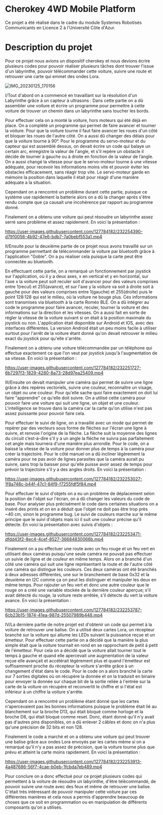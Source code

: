 # Cherokey 4WD Mobile Platform
Ce projet a été réalisé dans le cadre du module Systemes Robotisés Communicants en Licence 2 à l’Université Côte d'Azur.

# Description du projet
Pour ce projet nous avions un dispositif cherokey et nous devions écrire plusieurs codes pour pouvoir réaliser plusieurs tâches dont trouver l'issue d'un labyrinthe, pouvoir télécommander cette voiture, suivre une route et retrouver une carte qui emmet des ondes Lora.

![IMG_20230125_170156](https://user-images.githubusercontent.com/127784182/231283957-0f7c9d0f-5690-4924-a7bf-8219262fbde1.jpg)


I/Tout d'abord on a commencé en travaillant sur la résolution d'un Labyrinthe grâce à un capteur à ultrasons :
Dans cette partie on a dû assembler une voiture et écrire un programme pour permettre à cette voiture de trouver un chemin dans un labyrinthe sans toucher les bords.

Pour effectuer cela on a monté la voiture, hors moteurs qui été déjà en place.
On a complété un programme qui permet de faire avancer et tourner la voiture. Pour que la voiture tourne il faut faire avancer les roues d'un côté et bloquer les roues de l'autre côté. On a aussi dû changer des délais pour que la voiture tourne à 90°.
Pour le programme du servo-moteur et du capteur qui est assemblé dessus, on devait écrire un code qui balaye un certain arc, enregistre la valeur de l'angle, et s'il repère un obstacle il décide de tourner à gauche ou à droite en fonction de la valeur de l’angle. On a aussi changé la vitesse pour que le servo-moteur tourne à une vitesse adéquate, pour recevoir les informations moins vite et pouvoir éviter les obstacles efficacement, sans réagir trop vite. Le servo-moteur garde en mémoire la position dans laquelle il était pour réagir d'une manière adéquate a la situation. 

Cependant on a rencontré un problème durant cette partie, puisque ce système use rapidement la batterie alors on a dû la changer après s'être rendu compte que ça causait une incohérence par rapport au programme donné.

Finalement on a obtenu une voiture qui peut résoudre un labyrinthe assez serré sans problème et assez rapidement. En voici la présentation :

https://user-images.githubusercontent.com/127784182/232254390-d7910056-4b92-47e6-bdb7-7a0bebf553a1.mp4





II/Ensuite pour la deuxième partie de ce projet nous avons travaillé sur un programme permettant de télécommander la voiture par bluetooth grâce à l'application "Goble". On a pu réaliser cela puisque la carte peut être connectée au bluetooth. 

En effectuant cette partie, on a remarqué un fonctionnement par joystick sur l'application, où il y a deux axes, x en vertical et y en horizontal, sur l'axe x la voiture peut soit reculer soit d'avancer pour des valeurs comprises entre 1(recul) et 255(avance), et sur l'axe y la voiture va soit à droite soit à gauche pour des valeurs comprises entre 1(gauche) et 255(droite) puis le point 128:128 qui est le milieu, où la voiture ne bouge plus. 
Ces informations sont transmises via bluetooth à la carte Roméo BLE.
On a dû intégrer au code le programme pour faire avancer, reculer, tourner la voiture et des informations sur la direction et les vitesses. 
On a aussi fait en sorte de régler la vitesse de la voiture suivant si on était à la position maximale du joystick ou non. 
L'application était disponible sur Android et IOS, avec des interfaces différentes. La version Android était un peu moins facile à utiliser surtout pour l'arrêt de la voiture étant donné qu'on devait retrouver le milieu exact du joystick pour qu'elle s'arrête.

Finalement on a obtenu une voiture télécommandée par un téléphone qui effectue exactement ce que l'on veut par joystick jusqu'à l'augmentation de sa vitesse. En voici la présentation : 

https://user-images.githubusercontent.com/127784182/232251727-6b7297f3-1829-4280-8a73-28d97ea25409.mp4





III/Ensuite on devait manipuler une caméra qui permet de suivre une ligne grâce à des repères vectoriels, suivre une couleur, reconnaître un visage, un objet ou une couleur. Pour qu'elle sache quoi faire exactement on doit lui faire "apprendre" ce qu'elle doit suivre. On a utilisé cette caméra pour pouvoir faire une voiture qui suit une ligne, un objet et une couleur. L'intelligence se trouve dans la caméra car la carte qu'on utilise n'est pas assez puissante pour pouvoir faire cela.

Pour effectuer le suivi de ligne, on a travaillé avec un mode qui permet de repérer par des vecteurs sous forme de flèches sur l'écran une ligne à suivre, et renvoie l'origine de la flèche. La flèche suit la moyenne des lignes du circuit c’est-à-dire s'il y a un angle la flèche ne suivra pas parfaitement cet angle mais tournera d'une manière plus arrondie. Pour le code, on a baissé la vitesse de la voiture pour donner plus de temps à la caméra pour créer la trajectoire. Pour le côté manuel on a dû incliner légèrement la caméra pour ne pas avoir de lignes parasites que la caméra aurait pu suivre, sans trop la baisser pour qu'elle puisse avoir assez de temps pour prévoir la trajectoire s'il y a des angles droits. 
En voici la présentation :

https://user-images.githubusercontent.com/127784182/232253027-1f8a748c-b44f-47c1-84f9-f7255fdf5f84.mp4



Pour effectuer le suivi d'objets on a eu un problème de déplacement selon la position de l'objet sur l'écran, on a dû changer les valeurs du code de base. Pour analyser plus précisément le code dans certaines situations on a inséré des prints et on en a déduit que l'objet ne doit pas être trop près ~40 cm, sinon le programme bug.
Le suivi de couleurs marche sur le même principe que le suivi d'objets mais ici il suit une couleur précise qu'il détecte. 
En voici la présentation avec suivis d'objets : 

https://user-images.githubusercontent.com/127784182/232253471-dfdd43f2-8ec4-4cef-8527-36684830066b.mp4



Finalement on a pu effectuer une route avec un feu rouge et un feu vert en utilisant deux caméras puisqu'une seule caméra ne pouvait pas effectuer un suivie de ligne et de couleur en même temps. Alors on a branché d'un côté une caméra qui suit une ligne représentant la route et de l'autre côté une caméra qui distingue les couleurs. Ces deux caméras ont été branchés à deux adresses différentes, une sur le branchement de base 0x32 et la deuxième en I2C comme ça on peut les distinguer et manipuler les deux en même temps. Pour rajouter un feu vert et donc une autre couleur que le rouge on a créé une variable stockée de la dernière couleur aperçue; s'il avait détecté du rouge, la voiture reste arrêtée, s'il détecte du vert la voiture avance. En voici la présentation :

https://user-images.githubusercontent.com/127784182/232253787-6cb23b15-1874-41ea-987d-25507989b448.mp4




IV/La dernière partie de notre projet est d'obtenir un code qui permet à la voiture de retrouver une balise. On a utilisé deux cartes Lora, un récepteur branché sur la voiture qui allume les LEDs suivant la puissance reçue et un émetteur. 
Pour effectuer cette partie on a décidé que la manière la plus simple était que la voiture tournait en rond en se rapprochant de petit à petit de l'émetteur. Pour cela on a décidé que la voiture allait tourner tout le temps à gauche et quand elle apercevait une augmentation de la valeur reçue elle avançait et accélérait légèrement plus et quand l'émetteur est suffisamment proche du récepteur la voiture s'arrête grâce à un changement d'état dans le code.
Pour le code on a alors branché la carte sur 7 sorties digitales où on récupère la donnée et on la traduisit en binaire pour envoyer la donnée sur chaque bit de la sortie reliée à l'entrée sur la carte de la voiture on récupère et reconvertit le chiffre et si l'état est inférieur à un chiffre la voiture s'arrête.

Cependant on a rencontré un problème étant donné que les cartes n'apercevaient pas les bonnes informations puisque le problème était lié au blanchement sur la broche D13, qui était bloqué comme horloge et la broche D8, qui était bloqué comme reset. Donc, étant donné qu'il n'y avait pas d'autres pins disponibles, on a dû enlever 2 câbles et donc on n'a plus qu'une précision de 32 bits et non 128.

Finalement le code a marché et on a obtenu une voiture qui peut trouver une balise grâce aux ondes Lora envoyés par les cartes même si on a remarqué qu'il n'y a pas assez de précision, que la voiture tourne plus que prévu et atteint la carte moins rapidement. En voici la présentation :

https://user-images.githubusercontent.com/127784182/232253913-4a487686-56f7-4cae-b0eb-1fcbda7eb489.mp4

Pour conclure on a donc effectué pour ce projet plusieurs codes qui permettent à la voiture de résoudre un labyrinthe, d'être télécommandé, de pouvoir suivre une route avec des feux et même de retrouver une balise. C'était très intéressant de pouvoir manipuler cette voiture par ces différentes manières et cela nous a permis d'apprendre beaucoup de choses que ce soit en programmation ou en manipulation de différents composants qu'on a utilisés.
